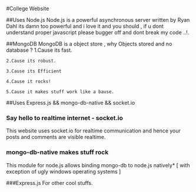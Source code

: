 #College Website


##Uses Node.js
  Node.js is a powerful asynchronous server written by Ryan Dahl its damn too powerful and i love it and you should , if u dont understand proper javascript please bugger off and dont break my code ..!.

##MongoDB
  MongoDB is a object store , why Objects stored and no database ?
    1.Cause its fast.
 
    2.Cause its robust.
 
    3.Cause its Efficient
 
    4.Cause it rocks!
 
    5.Cause it makes stuff work like a bause.

##Uses Express.js && mongo-db-native && socket.io
 
### Say hello to realtime internet - socket.io
   This website uses socket.io for realtime communication and hence your posts and comments are visible realtime.

### mongo-db-native makes stuff rock
   This module for node.js allows binding mongo-db to node.js natively* [ with exception of ugly windows operating systems ]
   
###Express.js
   For other cool stuffs.



